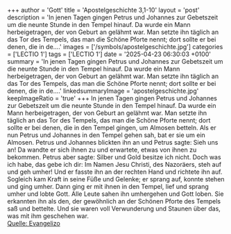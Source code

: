 +++
author = 'Gott'
title = 'Apostelgeschichte 3,1-10'
layout = 'post'
description = 'In jenen Tagen gingen Petrus und Johannes zur Gebetszeit um die neunte Stunde in den Tempel hinauf. Da wurde ein Mann herbeigetragen, der von Geburt an gelähmt war. Man setzte ihn täglich an das Tor des Tempels, das man die Schöne Pforte nennt; dort sollte er bei denen, die in de....'
images = ['/symbols/apostelgeschichte.jpg']
categories = ['LECTIO 1']
tags = ['LECTIO 1']
date = '2025-04-23 06:30:03 +0100'
summary = 'In jenen Tagen gingen Petrus und Johannes zur Gebetszeit um die neunte Stunde in den Tempel hinauf. Da wurde ein Mann herbeigetragen, der von Geburt an gelähmt war. Man setzte ihn täglich an das Tor des Tempels, das man die Schöne Pforte nennt; dort sollte er bei denen, die in de....'
linkedsummaryImage = 'apostelgeschichte.jpg'
keepImageRatio = 'true'
+++
In jenen Tagen gingen Petrus und Johannes zur Gebetszeit um die neunte Stunde in den Tempel hinauf.
Da wurde ein Mann herbeigetragen, der von Geburt an gelähmt war. Man setzte ihn täglich an das Tor des Tempels, das man die Schöne Pforte nennt; dort sollte er bei denen, die in den Tempel gingen, um Almosen betteln.<!--more-->
Als er nun Petrus und Johannes in den Tempel gehen sah, bat er sie um ein Almosen.
Petrus und Johannes blickten ihn an und Petrus sagte: Sieh uns an!
Da wandte er sich ihnen zu und erwartete, etwas von ihnen zu bekommen.
Petrus aber sagte: Silber und Gold besitze ich nicht. Doch was ich habe, das gebe ich dir: Im Namen Jesu Christi, des Nazoräers, steh auf und geh umher!
Und er fasste ihn an der rechten Hand und richtete ihn auf. Sogleich kam Kraft in seine Füße und Gelenke;
er sprang auf, konnte stehen und ging umher. Dann ging er mit ihnen in den Tempel, lief und sprang umher und lobte Gott.
Alle Leute sahen ihn umhergehen und Gott loben.
Sie erkannten ihn als den, der gewöhnlich an der Schönen Pforte des Tempels saß und bettelte. Und sie waren voll Verwunderung und Staunen über das, was mit ihm geschehen war.<br> [Quelle: Evangelizo](https://evangeliumtagfuertag.org/DE/gospel)